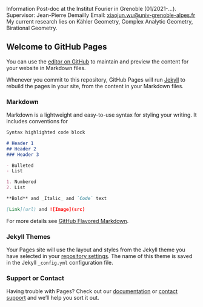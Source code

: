Information
Post-doc at the Institut Fourier in Grenoble (01/2021-...).
Supervisor: Jean-Pierre Demailly
Email: xiaojun.wu@univ-grenoble-alpes.fr
My current research lies on Kähler Geometry,  Complex Analytic Geometry,  Birational Geometry.
## Welcome to GitHub Pages

You can use the [editor on GitHub](https://github.com/xiaojun-wu-0127/xiaojun-wu-0127.github.io/edit/main/index.md) to maintain and preview the content for your website in Markdown files.

Whenever you commit to this repository, GitHub Pages will run [Jekyll](https://jekyllrb.com/) to rebuild the pages in your site, from the content in your Markdown files.

### Markdown

Markdown is a lightweight and easy-to-use syntax for styling your writing. It includes conventions for

```markdown
Syntax highlighted code block

# Header 1
## Header 2
### Header 3

- Bulleted
- List

1. Numbered
2. List

**Bold** and _Italic_ and `Code` text

[Link](url) and ![Image](src)
```

For more details see [GitHub Flavored Markdown](https://guides.github.com/features/mastering-markdown/).

### Jekyll Themes

Your Pages site will use the layout and styles from the Jekyll theme you have selected in your [repository settings](https://github.com/xiaojun-wu-0127/xiaojun-wu-0127.github.io/settings). The name of this theme is saved in the Jekyll `_config.yml` configuration file.

### Support or Contact

Having trouble with Pages? Check out our [documentation](https://docs.github.com/categories/github-pages-basics/) or [contact support](https://support.github.com/contact) and we’ll help you sort it out.
